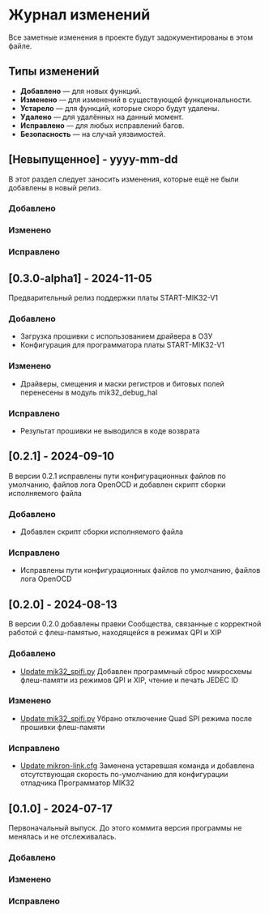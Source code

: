 
# Журнал изменений
Все заметные изменения в проекте будут задокументированы в этом файле.

## Типы изменений
- **Добавлено** — для новых функций.
- **Изменено** — для изменений в существующей функциональности.
- **Устарело** — для функций, которые скоро будут удалены.
- **Удалено** — для удалённых на данный момент.
- **Исправлено** — для любых исправлений багов.
- **Безопасность** — на случай уязвимостей.

## [Невыпущенное] - yyyy-mm-dd
 
В этот раздел следует заносить изменения, которые ещё не были добавлены в новый релиз.
 
### Добавлено
  
### Изменено
 
### Исправлено

## [0.3.0-alpha1] - 2024-11-05
 
Предварительный релиз поддержки платы START-MIK32-V1
 
### Добавлено
 - Загрузка прошивки с использованием драйвера в ОЗУ
 - Конфигурация для программатора платы START-MIK32-V1

### Изменено
 - Драйверы, смещения и маски регистров и битовых полей перенесены в модуль mik32_debug_hal

### Исправлено
 - Результат прошивки не выводился в коде возврата

## [0.2.1] - 2024-09-10
 
В версии 0.2.1 исправлены пути конфигурационных файлов по умолчанию, файлов лога OpenOCD и добавлен скрипт сборки
исполняемого файла
 
### Добавлено
- Добавлен скрипт сборки исполняемого файла
 
### Исправлено
- Исправлены пути конфигурационных файлов по умолчанию, файлов лога OpenOCD
 
## [0.2.0] - 2024-08-13
  
В версии 0.2.0 добавлены правки Сообщества, связанные с корректной работой с флеш-памятью, находящейся в режимах QPI и XIP
 
### Добавлено
 
- [Update mik32_spifi.py](https://github.com/MikronMIK32/mik32-uploader/commit/1201ab7228b5b0f5a0b58b71933204b6e2bae0f6)
  Добавлен программный сброс микросхемы флеш-памяти из режимов QPI и XIP, чтение и печать JEDEC ID
 
### Изменено
  
- [Update mik32_spifi.py](https://github.com/MikronMIK32/mik32-uploader/commit/1201ab7228b5b0f5a0b58b71933204b6e2bae0f6)
  Убрано отключение Quad SPI режима после прошивки флеш-памяти
 
### Исправлено
 
- [Update mikron-link.cfg](https://github.com/MikronMIK32/mik32-uploader/commit/094a94276878d72564566a1481b6cddccf1e4b81)
  Заменена устаревшая команда и добавлена отсутствующая скорость по-умолчанию для конфигурации отладчика Программатор MIK32
 
## [0.1.0] - 2024-07-17
 
 Первоначальный выпуск. До этого коммита версия программы не менялась и не отслеживалась.
 
### Добавлено
 
### Изменено
 
### Исправлено
 